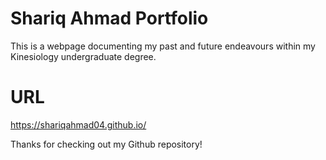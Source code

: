 # Shariq Ahmad Portfolio
This is a webpage documenting my past and future endeavours within my Kinesiology undergraduate degree. 

# URL
https://shariqahmad04.github.io/

Thanks for checking out my Github repository! 
